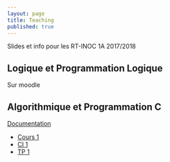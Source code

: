 ```yaml
---
layout: page
title: Teaching
published: true
---
```


Slides et info pour les RT-INOC 1A 2017/2018


## Logique et Programmation Logique

Sur moodle

## Algorithmique et Programmation C

[Documentation](https://bramas.gitlab.io/libtps.h/)

* [Cours 1](https://bramas.gitlab.io/tps-c/)
* [CI 1](https://bramas.gitlab.io/tps-c/index.html?file=CI1)
* [TP 1](https://bramas.gitlab.io/tps-c/index.html?file=TP1)
